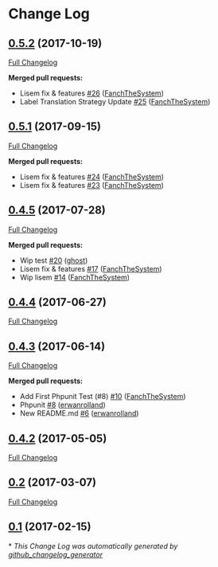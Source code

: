 # Change Log

## [0.5.2](https://github.com/libre-informatique/VarietyBundle/tree/0.5.2) (2017-10-19)
[Full Changelog](https://github.com/libre-informatique/VarietyBundle/compare/0.5.1...0.5.2)

**Merged pull requests:**

- Lisem fix & features [\#26](https://github.com/libre-informatique/VarietyBundle/pull/26) ([FanchTheSystem](https://github.com/FanchTheSystem))
- Label Translation Strategy Update [\#25](https://github.com/libre-informatique/VarietyBundle/pull/25) ([FanchTheSystem](https://github.com/FanchTheSystem))

## [0.5.1](https://github.com/libre-informatique/VarietyBundle/tree/0.5.1) (2017-09-15)
[Full Changelog](https://github.com/libre-informatique/VarietyBundle/compare/0.4.5...0.5.1)

**Merged pull requests:**

- Lisem fix & features [\#24](https://github.com/libre-informatique/VarietyBundle/pull/24) ([FanchTheSystem](https://github.com/FanchTheSystem))
- Lisem fix & features [\#23](https://github.com/libre-informatique/VarietyBundle/pull/23) ([FanchTheSystem](https://github.com/FanchTheSystem))

## [0.4.5](https://github.com/libre-informatique/VarietyBundle/tree/0.4.5) (2017-07-28)
[Full Changelog](https://github.com/libre-informatique/VarietyBundle/compare/0.4.4...0.4.5)

**Merged pull requests:**

- Wip test [\#20](https://github.com/libre-informatique/VarietyBundle/pull/20) ([ghost](https://github.com/ghost))
- Lisem fix & features [\#17](https://github.com/libre-informatique/VarietyBundle/pull/17) ([FanchTheSystem](https://github.com/FanchTheSystem))
- Wip lisem [\#14](https://github.com/libre-informatique/VarietyBundle/pull/14) ([FanchTheSystem](https://github.com/FanchTheSystem))

## [0.4.4](https://github.com/libre-informatique/VarietyBundle/tree/0.4.4) (2017-06-27)
[Full Changelog](https://github.com/libre-informatique/VarietyBundle/compare/0.4.3...0.4.4)

## [0.4.3](https://github.com/libre-informatique/VarietyBundle/tree/0.4.3) (2017-06-14)
[Full Changelog](https://github.com/libre-informatique/VarietyBundle/compare/0.4.2...0.4.3)

**Merged pull requests:**

- Add First Phpunit Test \(\#8\) [\#10](https://github.com/libre-informatique/VarietyBundle/pull/10) ([FanchTheSystem](https://github.com/FanchTheSystem))
- Phpunit [\#8](https://github.com/libre-informatique/VarietyBundle/pull/8) ([erwanrolland](https://github.com/erwanrolland))
- New README.md [\#6](https://github.com/libre-informatique/VarietyBundle/pull/6) ([erwanrolland](https://github.com/erwanrolland))

## [0.4.2](https://github.com/libre-informatique/VarietyBundle/tree/0.4.2) (2017-05-05)
[Full Changelog](https://github.com/libre-informatique/VarietyBundle/compare/0.2...0.4.2)

## [0.2](https://github.com/libre-informatique/VarietyBundle/tree/0.2) (2017-03-07)
[Full Changelog](https://github.com/libre-informatique/VarietyBundle/compare/0.1...0.2)

## [0.1](https://github.com/libre-informatique/VarietyBundle/tree/0.1) (2017-02-15)


\* *This Change Log was automatically generated by [github_changelog_generator](https://github.com/skywinder/Github-Changelog-Generator)*
